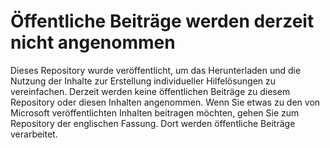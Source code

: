 # Öffentliche Beiträge werden derzeit nicht angenommen

Dieses Repository wurde veröffentlicht, um das Herunterladen und die Nutzung der Inhalte zur Erstellung individueller Hilfelösungen zu vereinfachen.
Derzeit werden keine öffentlichen Beiträge zu diesem Repository oder diesen Inhalten angenommen.
Wenn Sie etwas zu den von Microsoft veröffentlichten Inhalten beitragen möchten, gehen Sie zum Repository der englischen Fassung. Dort werden öffentliche Beiträge verarbeitet.
